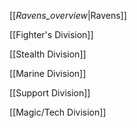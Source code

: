 [[_Ravens_overview_|Ravens]]

[[Fighter's Division]]

[[Stealth Division]]

[[Marine Division]]

[[Support Division]]

[[Magic/Tech Division]]
